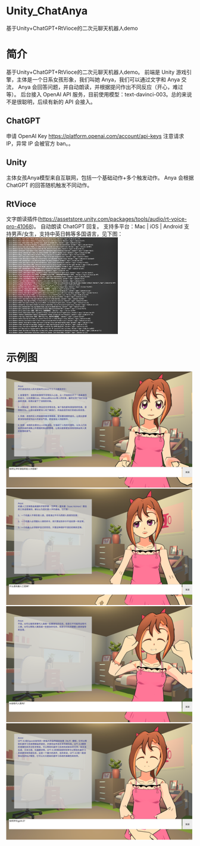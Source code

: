# Unity_ChatAnya
基于Unity+ChatGPT+RtVioce的二次元聊天机器人demo
# 简介
基于Unity+ChatGPT+RtVioce的二次元聊天机器人demo。
前端是 Unity 游戏引擎，主体是一个日系女孩形象，我们叫她 Anya，我们可以通过文字和  Anya 交流， Anya 会回答问题，并自动朗读，并根据提问作出不同反应（开心，难过等）。
后台接入 OpenAI API 服务，目前使用模型：text-davinci-003。总的来说不是很聪明，后续有新的 API 会接入。
## ChatGPT
申请 OpenAI Key
https://platform.openai.com/account/api-keys
注意请求 IP，异常 IP 会被官方 ban。。
## Unity
主体女孩Anya模型来自互联网，包括一个基础动作+多个触发动作。
Anya 会根据 ChatGPT 的回答随机触发不同动作。
## RtVioce
文字朗读插件(https://assetstore.unity.com/packages/tools/audio/rt-voice-pro-41068)。
自动朗读 ChatGPT 回复。
支持多平台：Mac | iOS | Android
支持男声/女生，支持中英日韩等多国语言，见下图：
<img width="300" src="https://github.com/mollyleeeee/Unity_ChatAnya/blob/master/snapshots/snap5.png">


# 示例图
<img width="500" src="https://github.com/mollyleeeee/Unity_ChatAnya/blob/master/snapshots/snap1.png">
<img width="500" src="https://github.com/mollyleeeee/Unity_ChatAnya/blob/master/snapshots/snap2.png">
<img width="500" src="https://github.com/mollyleeeee/Unity_ChatAnya/blob/master/snapshots/snap3.png" >
<img width="500" src="https://github.com/mollyleeeee/Unity_ChatAnya/blob/master/snapshots/snap4.png" >